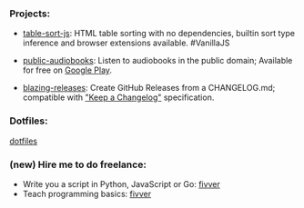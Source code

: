 ### Projects:

- [table-sort-js](https://github.com/LeeWannacott/table-sort-js): HTML table sorting with no dependencies, builtin sort type inference and browser extensions available. #VanillaJS

- [public-audiobooks](https://github.com/LeeWannacott/public-audiobooks): Listen
to audiobooks in the public domain; Available for free on [Google Play](https://play.google.com/store/apps/details?id=com.leewannacott.libriaudire).

- [blazing-releases](https://github.com/LeeWannacott/blazing-releases): Create GitHub Releases from a CHANGELOG.md; compatible with ["Keep a Changelog"](https://keepachangelog.com/en/1.0.0/) specification.

### Dotfiles:  
[dotfiles](https://github.com/LeeWannacott/dotfiles)

### (new) Hire me to do freelance:
- Write you a script in Python, JavaScript or Go: [fivver](https://www.fiverr.com/leewannacott/write-you-a-script-in-python)
- Teach programming basics: [fivver](https://www.fiverr.com/leewannacott/teach-programming-basics-in-either-javascript-or-python)
